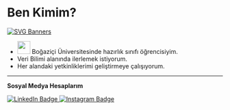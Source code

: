 # Ben Kimim?

[![SVG Banners](https://svg-banners.vercel.app/api?type=textBox&text1=Umut%20Yılmaz%20🤖&width=800&height=400)](https://github.com/Akshay090/svg-banners)

- <img src="https://cdn-icons-png.flaticon.com/512/5351/5351488.png" width="30"> Boğaziçi Üniversitesinde hazırlık sınıfı öğrencisiyim.
- Veri Bilimi alanında ilerlemek istiyorum.
- Her alandaki yetkinliklerimi geliştirmeye çalışıyorum.


---


**Sosyal Medya Hesaplarım**

<div id="badges">
  <a href="https://www.linkedin.com/in/umutyilmazz/">
    <img src="https://img.shields.io/badge/LinkedIn-blue?style=for-the-badge&logo=linkedin&logoColor=white" alt="LinkedIn Badge"/>
  </a>
  <a href="https://www.insatgram.com/umutyilmmz">
    <img src="https://img.shields.io/badge/Instagram-E4405F?style=for-the-badge&logo=instagram&logoColor=white" alt="Instagram Badge"/>
  </a>
</div>

<img src="https://komarev.com/ghpvc/?username=umutyilmazz&style=flat-square&color=blue" alt=""/>